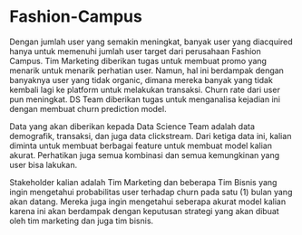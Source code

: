 # Fashion-Campus
Dengan jumlah user yang semakin meningkat, banyak user yang diacquired hanya untuk memenuhi jumlah user 
target dari perusahaan Fashion Campus. Tim Marketing diberikan tugas untuk membuat promo yang menarik 
untuk menarik perhatian user. Namun, hal ini berdampak dengan banyaknya user yang tidak organic, 
dimana mereka banyak yang tidak kembali lagi ke platform untuk melakukan transaksi. Churn rate dari user 
pun meningkat. DS Team diberikan tugas untuk menganalisa kejadian ini dengan membuat churn prediction model.  

Data yang akan diberikan kepada Data Science Team adalah data demografik, transaksi, dan juga data clickstream. 
Dari ketiga data ini, kalian diminta untuk membuat berbagai feature untuk membuat model kalian akurat. Perhatikan 
juga semua kombinasi dan semua kemungkinan yang user bisa lakukan.

Stakeholder kalian adalah Tim Marketing dan beberapa Tim Bisnis yang ingin mengetahui probabilitas user terhadap 
churn pada satu (1) bulan yang akan datang. Mereka juga ingin mengetahui seberapa akurat model kalian karena
ini akan berdampak dengan keputusan strategi yang akan dibuat oleh tim marketing dan juga tim bisnis.
